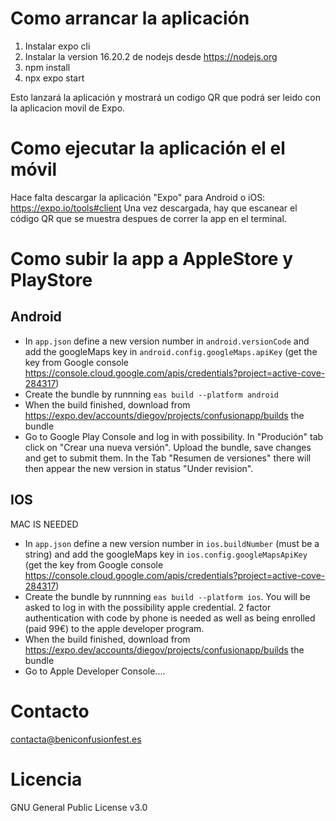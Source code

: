 Como arrancar la aplicación
===========================

1. Instalar expo cli
2. Instalar la version 16.20.2 de nodejs desde https://nodejs.org
3. npm install
4. npx expo start

Esto lanzará la aplicación y mostrará un codigo QR que podrá ser leido con la aplicacion movil de Expo. 

Como ejecutar la aplicación el el móvil
=======================================

Hace falta descargar la aplicación "Expo" para Android o iOS: https://expo.io/tools#client
Una vez descargada, hay que escanear el código QR que se muestra despues de correr la app en el terminal. 

Como subir la app a AppleStore y PlayStore
=======================================

Android
-----
- In `app.json` define a new version number in `android.versionCode` and add the googleMaps key in `android.config.googleMaps.apiKey` (get the key from Google console https://console.cloud.google.com/apis/credentials?project=active-cove-284317)
- Create the bundle by runnning `eas build --platform android`
- When the build finished, download from https://expo.dev/accounts/diegov/projects/confusionapp/builds the bundle
- Go to Google Play Console and log in with possibility. In "Produción" tab click on "Crear una nueva versión". Upload the bundle, save changes and get to submit them. In the Tab "Resumen de versiones" there will then appear the new version in status "Under revision".

IOS
----
MAC IS NEEDED

- In `app.json` define a new version number in `ios.buildNumber` (must be a string) and add the googleMaps key in `ios.config.googleMapsApiKey` (get the key from Google console https://console.cloud.google.com/apis/credentials?project=active-cove-284317)
- Create the bundle by runnning `eas build --platform ios`. You will be asked to log in with the possibility apple credential. 2 factor authentication with code by phone is needed as well as being enrolled (paid 99€) to the apple developer program.
- When the build finished, download from https://expo.dev/accounts/diegov/projects/confusionapp/builds the bundle
- Go to Apple Developer Console....

Contacto
=========
contacta@beniconfusionfest.es

Licencia
========
GNU General Public License v3.0


